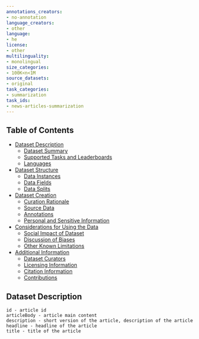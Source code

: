 ```yaml
---
annotations_creators:
- no-annotation
language_creators:
- other
language:
- he
license:
- other
multilinguality:
- monolingual
size_categories:
- 100K<n<1M
source_datasets:
- original
task_categories:
- summarization
task_ids:
- news-articles-summarization
---
```



## Table of Contents
- [Dataset Description](#dataset-description)
  - [Dataset Summary](#dataset-summary)
  - [Supported Tasks and Leaderboards](#supported-tasks-and-leaderboards)
  - [Languages](#languages)
- [Dataset Structure](#dataset-structure)
  - [Data Instances](#data-instances)
  - [Data Fields](#data-fields)
  - [Data Splits](#data-splits)
- [Dataset Creation](#dataset-creation)
  - [Curation Rationale](#curation-rationale)
  - [Source Data](#source-data)
  - [Annotations](#annotations)
  - [Personal and Sensitive Information](#personal-and-sensitive-information)
- [Considerations for Using the Data](#considerations-for-using-the-data)
  - [Social Impact of Dataset](#social-impact-of-dataset)
  - [Discussion of Biases](#discussion-of-biases)
  - [Other Known Limitations](#other-known-limitations)
- [Additional Information](#additional-information)
  - [Dataset Curators](#dataset-curators)
  - [Licensing Information](#licensing-information)
  - [Citation Information](#citation-information)
  - [Contributions](#contributions)
  
## Dataset Description


```
id - article id
articleBody - article main content
description - short version of the article, description of the article
headline - headline of the article
title - title of the article 
```
